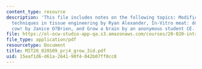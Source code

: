 ```yaml
---
content_type: resource
description: 'This file includes notes on the following topics: Modification of existing
  techniques in tissue engineering by Ryan Alexander, In-Vitro meat: don''t have a
  cow! by Janice O?Brien, and Grow a brain by an anonymous student CE. '
file: https://ol-ocw-studio-app-qa.s3.amazonaws.com/courses/20-020-introduction-to-biological-engineering-design-spring-2009/15eaf1d6d61a264190f4042b07ff0cc8_MIT20_020S09_prj4_grow_3id.pdf
file_type: application/pdf
resourcetype: Document
title: MIT20_020S09_prj4_grow_3id.pdf
uid: 15eaf1d6-d61a-2641-90f4-042b07ff0cc8
---
```

